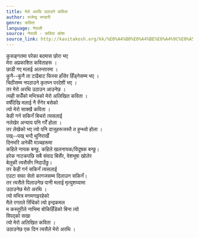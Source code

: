 ```yaml
---
title: मेरो अरथि उठाउने कविता
author: राजेन्द्र भण्डारी
genre: कविता
language: नेपाली
source: नेपाली - कविता कोश
source_link: http://kavitakosh.org/kk/%E0%A4%B0%E0%A4%BE%E0%A4%9C%E0%A5%87%E0%A4%A8%E0%A5%8D%E0%A4%A6%E0%A5%8D%E0%A4%B0_%E0%A4%AD%E0%A4%A3%E0%A5%8D%E0%A4%A1%E0%A4%BE%E0%A4%B0%E0%A5%80
---
```


कुसङ्गतमा परेका बदमास छोरा भए  
मेरा अप्रकाशित कविताहरू ।  
छाडी गए मलाई अलन्तारमा ।  
कुनै--कुनै ता टाढैबाट फिस्स हाँसेर हिँड्नेसम्म भए ।  
चिठीसम्म नपठाउने कृतघ्न परदेशी भए ।  
तर मेरो अरथि उठाउन आउनेछ ।  
त्यही सधैँको मभित्रको मेरो अलिखित कविता ।  
वर्षौंदेखि मलाई नै रुँगेर बसेको  
त्यो मेरो साक्खै कविता ।  
केही गर्न सकिनँ बिचरो त्यसलाई  
नलेखेर अन्याय पनि गरेँ होला ।  
तर लेखेको भए त्यो पनि दाजुहरूजस्तै त हुन्थ्यो होला ।  
पख्--पख् भन्दै थुनिराखेँ  
दिनभरि अनेकौँ मञ्चहरूमा  
कहिले नायक बन्छु, कहिले खलनायक/विदूषक बन्छु।  
हरेक नाटकपछि सबै संवाद बिर्सेर, वेशभूषा खोलेर  
बेलुकी त्यसैसँग निदाउँछु।  
तर केही गर्न सकिनँ त्यसलाई  
एउटा सफा सेतो कागजसम्म दिलाउन सकिनँ।  
तर त्यसैले पिलाउनेछ पानी मलाई मृत्युशय्यामा  
उठाउनेछ मेरो अरथि ।  
त्यो मभित्र मगमगाइरहेको  
मैले रगतले सिँचेको त्यो इन्द्रकमल  
म कस्तूरीले नाभिमा बोकिहिँडेको बिना त्यो  
विपद्को सखा  
त्यो मेरो अलिखित कविता ।  
उठाउनेछ एक दिन त्यसैले मेरो अरथि ।
